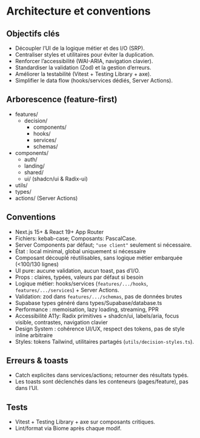 # Architecture et conventions

## Objectifs clés

- Découpler l’UI de la logique métier et des I/O (SRP). 
- Centraliser styles et utilitaires pour éviter la duplication. 
- Renforcer l’accessibilité (WAI-ARIA, navigation clavier). 
- Standardiser la validation (Zod) et la gestion d’erreurs. 
- Améliorer la testabilité (Vitest + Testing Library + axe). 
- Simplifier le data flow (hooks/services dédiés, Server Actions). 

## Arborescence (feature-first)

- features/
  - decision/
    - components/
    - hooks/
    - services/
    - schemas/
- components/
  - auth/
  - landing/
  - shared/
  - ui/ (shadcn/ui & Radix-ui)
- utils/
- types/
- actions/ (Server Actions)

## Conventions

- Next.js 15+ & React 19+ App Router
- Fichiers: kebab-case; Composants: PascalCase.
- Server Components par défaut; `"use client"` seulement si nécessaire.
- État : local minimal, global uniquement si nécessaire
- Composant découplé réutilisables, sans logique métier embarquée (<100/130 lignes)
- UI pure: aucune validation, aucun toast, pas d’I/O.
- Props : claires, typées, valeurs par défaut si besoin
- Logique métier: hooks/services (`features/.../hooks`, `features/.../services`) + Server Actions.
- Validation: zod dans `features/.../schemas`, pas de données brutes
- Supabase types généré dans types/Supabase/database.ts
- Performance : memoisation, lazy loading, streaming, PPR
- Accessibilité A11y: Radix primitives + shadcn/ui, labels/aria, focus visible, contrastes, navigation clavier
- Design System : cohérence UI/UX, respect des tokens, pas de style inline arbitraire
- Styles: tokens Tailwind, utilitaires partagés (`utils/decision-styles.ts`).

## Erreurs & toasts

- Catch explicites dans services/actions; retourner des résultats typés.
- Les toasts sont déclenchés dans les conteneurs (pages/feature), pas dans l’UI.

## Tests

- Vitest + Testing Library + axe sur composants critiques.
- Lint/format via Biome après chaque modif.
